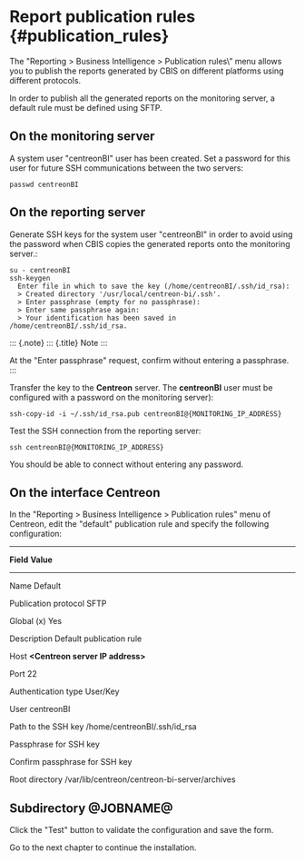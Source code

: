 Report publication rules {#publication_rules}
=========================

The \"Reporting \> Business Intelligence \> Publication rules\” menu
allows you to publish the reports generated by CBIS on different
platforms using different protocols.

In order to publish all the generated reports on the monitoring server,
a default rule must be defined using SFTP.

On the monitoring server
------------------------

A system user \"centreonBI\" user has been created. Set a password for
this user for future SSH communications between the two servers:

    passwd centreonBI

On the reporting server
-----------------------

Generate SSH keys for the system user \"centreonBI\" in order to avoid
using the password when CBIS copies the generated reports onto the
monitoring server.:

    su - centreonBI
    ssh-keygen
      Enter file in which to save the key (/home/centreonBI/.ssh/id_rsa):
      > Created directory '/usr/local/centreon-bi/.ssh'.
      > Enter passphrase (empty for no passphrase):
      > Enter same passphrase again:
      > Your identification has been saved in /home/centreonBI/.ssh/id_rsa.

::: {.note}
::: {.title}
Note
:::

At the \"Enter passphrase\" request, confirm without entering a
passphrase.
:::

Transfer the key to the **Centreon** server. The **centreonBI** user
must be configured with a password on the monitoring server):

    ssh-copy-id -i ~/.ssh/id_rsa.pub centreonBI@{MONITORING_IP_ADDRESS}

Test the SSH connection from the reporting server:

    ssh centreonBI@{MONITORING_IP_ADDRESS}

You should be able to connect without entering any password.

On the interface Centreon
-------------------------

In the \"Reporting \> Business Intelligence \> Publication rules\" menu of
Centreon, edit the \"default\" publication rule and specify the
following configuration:

  --------------------------------------------------------------------------------
  **Field**                        **Value**
  -------------------------------- -----------------------------------------------
  Name                             Default

  Publication protocol             SFTP

  Global                           \(x\) Yes

  Description                      Default publication rule

  Host                             **\<Centreon server IP address\>**

  Port                             22

  Authentication type              User/Key

  User                             centreonBI

  Path to the SSH key              /home/centreonBI/.ssh/id\_rsa

  Passphrase for SSH key           

  Confirm passphrase for SSH key   

  Root directory                   /var/lib/centreon/centreon-bi-server/archives

  Subdirectory                     \@JOBNAME@
  --------------------------------------------------------------------------------

Click the \"Test\" button to validate the configuration and save the
form.

Go to the next chapter to continue the installation.
